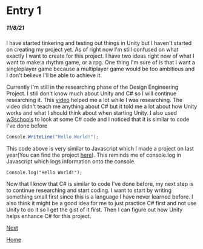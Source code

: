 # Entry 1
##### 11/8/21

I have started tinkering and testing out things in Unity but I haven't started on creating my project yet. As of right now I'm still confused on
what exactly I want to create for this project. I have two ideas right now of what I want to make:a rhythm game, or a rpg. One thing I'm sure of is that I want a singleplayer 
game because a multiplayer game would be too ambitious and I don't believe I'll be able to achieve it. 

Currently I'm still in the researching phase of the Design Engineering Project. I still don't know much about Unity and C# so I will continue researching it. This [video](https://www.youtube.com/watch?v=on9nwbZngyw) helped me a lot while I was researching. The video didn't teach me anything about C# but it told me a lot about how Unity works 
and what I should think about when starting Unity. I also used [w3schools](https://www.w3schools.com/cs/index.php) to look at some C# code and I noticed that it is similar to code I've done before

```C# Snippet
Console.WriteLine("Hello World!");
```
This code above is very similar to Javascript which I made a project on last year(You can find the project [here](https://github.com/ShenghaoD0081/sep11-freedom-project)).
This reminds me of console.log in Javascript which logs information onto the console.
```JS 
Console.log("Hello World!");
```
Now that I know that C# is similar to code I've done before, my next step is to continue researching and start coding. I want to start by writing something small first since this is a language I have never learned before. I also think it might be a good idea for me to just practice C# first and not use Unity to do it so I get the gist of it first. Then I can figure out how Unity helps enhance C# for this project.

[Next](entry02.md)

[Home](../README.md)

